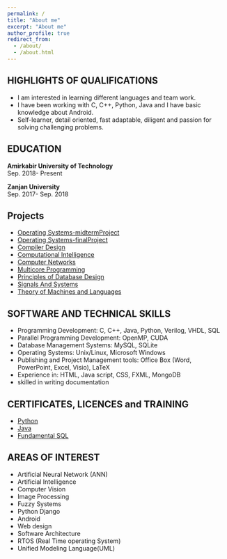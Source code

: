 ```yaml
---
permalink: /
title: "About me"
excerpt: "About me"
author_profile: true
redirect_from: 
  - /about/
  - /about.html
---
```


HIGHLIGHTS OF QUALIFICATIONS
-------
* I am  interested in  learning different languages and team work.
* I have been working with C, C++, Python, Java and I have basic knowledge about Android.
* Self-learner, detail oriented, fast adaptable, diligent and passion for solving challenging problems.

EDUCATION
-------
**Amirkabir University of Technology**<br />                                                                                            Sep. 2018- Present
              

**Zanjan University**<br />                                                                                                             Sep. 2017- Sep. 2018


Projects
-------
* [Operating Systems-midtermProject](https://github.com/arashHarirpoosh/os_midterm_project)
* [Operating Systems-finalProject](https://github.com/arashHarirpoosh/OS_FinalProject)
* [Compiler Design](https://github.com/arashHarirpoosh/CompilerProject)
* [Computational Intelligence](https://github.com/arashHarirpoosh/UniversityProjects/tree/master/ComputationalIntelligence)
* [Computer Networks](https://github.com/arashHarirpoosh/UniversityProjects/tree/master/ComputerNetworks/NetWolf)
* [Multicore Programming](https://github.com/arashHarirpoosh/UniversityProjects/tree/master/MulticoreProgramming)
* [Principles of Database Design](https://github.com/arashHarirpoosh/UniversityProjects/tree/master/Principles_of_Database_Design)
* [Signals And Systems](https://github.com/arashHarirpoosh/UniversityProjects/tree/master/SignalsAndSystems)
* [Theory of Machines and Languages](https://github.com/arashHarirpoosh/UniversityProjects/tree/master/Theory_of_Machines_and_Languages)

SOFTWARE AND TECHNICAL SKILLS
-------
* Programming Development: C, C++, Java, Python, Verilog, VHDL, SQL
* Parallel Programming Development: OpenMP, CUDA 
* Database Management Systems: MySQL, SQLite
* Operating Systems: Unix/Linux, Microsoft Windows
* Publishing and Project Management tools: Office Box (Word, PowerPoint, Excel, Visio), LaTeX
* Experience in: HTML, Java script, CSS, FXML, MongoDB
* skilled in writing documentation

CERTIFICATES, LICENCES and TRAINING
-------
* [Python](https://gotoclass.ir/certificates/9hdv424csazhhl6exq6p/)
* [Java](https://www.sololearn.com/Certificate/1068-5446124/pdf/)
* [Fundamental SQL](https://www.sololearn.com/Certificate/1060-5446124/pdf/)

AREAS OF INTEREST
-------
* Artificial Neural Network (ANN)
* Artificial Intelligence
* Computer Vision
* Image Processing 
* Fuzzy Systems
* Python Django
* Android
* Web design
* Software Architecture
* RTOS (Real Time operating System)
* Unified Modeling Language(UML)
